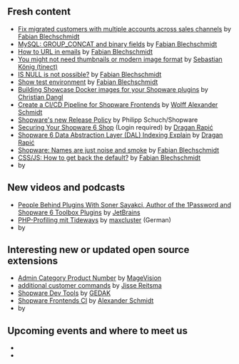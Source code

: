 ## Fresh content

* [Fix migrated customers with multiple accounts across sales channels](https://winkelwagen.de/2024/01/30/shopware-6-fix-migrated-customers-with-multiple-accounts-across-sales-channels/) by [Fabian Blechschmidt](https://winkelwagen.de/author/fabianblechschmidt/)
* [MySQL: GROUP_CONCAT and binary fields](https://winkelwagen.de/2024/02/01/mysql-group_concat-and-binary-fields/) by [Fabian Blechschmidt](https://winkelwagen.de/author/fabianblechschmidt/)
* [How to URL in emails](https://winkelwagen.de/2024/02/05/shopware-6-how-to-url-in-emails/) by [Fabian Blechschmidt](https://winkelwagen.de/author/fabianblechschmidt/)
* [You might not need thumbnails or modern image format](https://blog.tinect.de/posts/you-might-not-need-thumbnails-or-modern-image-format/) by [Sebastian König (tinect)](https://github.com/tinect/)
* [IS NULL is not possible?](https://winkelwagen.de/2024/02/09/shopware-is-null-is-not-possible/) by [Fabian Blechschmidt](https://winkelwagen.de/author/fabianblechschmidt/)
* [Show test environment](https://winkelwagen.de/2024/02/07/shopware-show-test-environment/) by [Fabian Blechschmidt](https://winkelwagen.de/author/fabianblechschmidt/)
* [Building Showcase Docker images for your Shopware plugins](https://boxblinkracer.com/blog/showcase-plugins-with-dockware) by [Christian Dangl](https://boxblinkracer.com/about/)
* [Create a CI/CD Pipeline for Shopware Frontends](https://kiplingi.de/create-a-ci-cd-pipeline-for-shopware-frontends/) by [Wolff Alexander Schmidt](https://kiplingi.de)
* [Shopware's new Release Policy](https://www.shopware.com/en/news/shopwares-new-release-policy/) by Philipp Schuch/Shopware
* [Securing Your Shopware 6 Shop](https://medium.com/gitconnected/securing-your-shopware-6-shop-a10ed49df4fd) (Login required) by [Dragan Rapić](https://medium.com/@drapic88)
* [Shopware 6 Data Abstraction Layer (DAL) Indexing Explain](https://medium.com/gitconnected/shopware-6-data-abstraction-layer-dal-indexing-explain-abb47ebed55f?sk=bc77d874430a5ab0cbe90320ab616564) by [Dragan Rapić](https://medium.com/@drapic88)
* [Shopware: Names are just noise and smoke](https://winkelwagen.de/2024/02/15/shopware-names-are-just-noise-and-smoke/) by [Fabian Blechschmidt](https://winkelwagen.de/author/fabianblechschmidt/)
* [CSS/JS: How to get back the default?](https://winkelwagen.de/2024/02/13/css-js-how-to-get-back-the-default/) by [Fabian Blechschmidt](https://winkelwagen.de/author/fabianblechschmidt/)
* []() by []()

## New videos and podcasts

* [People Behind Plugins With Soner Sayakci, Author of the 1Password and Shopware 6 Toolbox Plugins](https://www.youtube.com/watch?v=slkbAAWNP3I) by [JetBrains](https://www.youtube.com/@JetBrainsTV)
* [PHP-Profiling mit Tideways](https://www.youtube.com/watch?v=jZFQvzAqKAc) by [maxcluster](https://www.youtube.com/@maxcluster) (German)
* []() by []()

## Interesting new or updated open source extensions

* [Admin Category Product Number](https://github.com/magevision/shopware6-admin-category-product-number) by [MageVision](https://www.magevision.com/)
* [additional customer commands](https://github.com/yireo-shopware6/YireoAdditionalCustomerCommands) by [Jisse Reitsma](https://github.com/jissereitsma)
* [Shopware Dev Tools](https://github.com/GEDAK/shopware-dev-tools) by [GEDAK](https://github.com/GEDAK)
* [Shopware Frontends CI](https://github.com/kiplingi/shopware-frontends-ci) by [Alexander Schmidt](https://github.com/kiplingi)
* []() by []()


## Upcoming events and where to meet us

* []()
* []()
